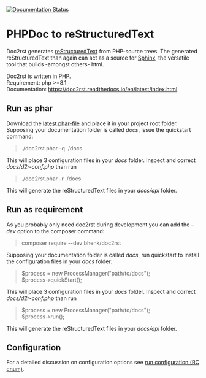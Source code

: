 [![Documentation Status](https://readthedocs.org/projects/doc2rst/badge/?version=latest)](https://doc2rst.readthedocs.io/en/latest/?badge=latest)

# PHPDoc to reStructuredText

Doc2rst generates 
[reStructuredText](https://www.sphinx-doc.org/en/master/usage/restructuredtext/basics.html) 
from PHP-source trees. 
The generated reStructuredText than again can act as a source for 
[Sphinx](https://www.sphinx-doc.org/en/master/index.html), 
the versatile tool that builds -amongst others- html.

Doc2rst is written in PHP.\
Requirement: php >=8.1 \
Documentation: https://doc2rst.readthedocs.io/en/latest/index.html

## Run as phar

Download the [latest phar-file](https://github.com/bhenk/doc2rst/releases)
and place it in your project root folder. Supposing your documentation folder
is called _docs_, issue the quickstart command:

> ./doc2rst.phar -q ./docs

This will place 3 configuration files in your _docs_ folder. Inspect and
correct _docs/d2r-conf.php_ than run

> ./doc2rst.phar -r ./docs

This will generate the reStructuredText files in your _docs/api_ folder.

## Run as requirement

As you probably only need doc2rst during development you can add 
the _–dev_ option to the composer command:

> composer require --dev bhenk/doc2rst

Supposing your documentation folder is called _docs_, run quickstart to
install the configuration files in your _docs_ folder:

> $process = new ProcessManager("path/to/docs");  
> $process->quickStart();

This will place 3 configuration files in your _docs_ folder. Inspect and
correct _docs/d2r-conf.php_ than run

> $process = new ProcessManager("path/to/docs");  
> $process->run();

This will generate the reStructuredText files in your _docs/api_ folder.

## Configuration

For a detailed discussion on configuration options see 
[run configuration (RC enum)](https://doc2rst.readthedocs.io/en/latest/api/bhenk/doc2rst/globals/RC/RC.html#rc).
